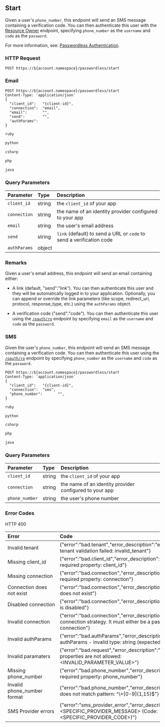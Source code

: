 
## Start

Given a user's `phone_number`, this endpoint will send an SMS message containing a verification code. You can then authenticate this user with the [Resource Owner](#resource-owner) endpoint, specifying `phone_number` as the `username` and `code` as  the `password`.

<aside class="notice">
For more information, see: <a href="/connections/passwordless">Passwordless Authentication</a>.
</aside>

### HTTP Request

`POST https://${account.namespace}/passwordless/start`



### Email

```shell
POST https://${account.namespace}/passwordless/start
Content-Type: 'application/json'
{
  "client_id":   "{client-id}",
  "connection":  "email",
  "email":       "",
  "send":        "",
  "authParams":
}
```

```ruby
ruby
```

```python
python
```

```csharp
csharp
```

```php
php
```

```java
java
```

### Query Parameters

| Parameter        | Type       | Description |
|:-----------------|:-----------|:------------|
| `client_id`      | string     | the `client_id` of your app |
| `connection`     | string     | the name of an identity provider configured to your app |
| `email`          | string     | the user's email address |
| `send`           | string     | `link` (default) to send a URL or `code` to send a verification code |
| `authParams`     | object     | |

### Remarks

Given a user's email address, this endpoint will send an email containing either:

* A link (default, "send":"link"). You can then authenticate this user and they will be automatically logged in to your application. Optionally, you can append or override the link parameters (like scope, redirect_uri, protocol, response_type, etc.) using the `authParams` object.

* A verification code ("send":"code"). You can then authenticate this user using the [`/oauth/ro`](#ro) endpoint by specifying `email` as the `username` and `code` as the `password`.

### SMS

Given the user's `phone_number`, this endpoint will send an SMS message containing a verification code. You can then authenticate this user using the [`/oauth/ro`](#ro) endpoint by specifying `phone_number` as the `username` and `code` as the `password`.

```shell
POST https://${account.namespace}/passwordless/start
Content-Type: 'application/json'
{
  "client_id":   "{client-id}",
  "connection":  "sms",
  "phone_number":       "",
}
```

```ruby
ruby
```

```python
python
```

```csharp
csharp
```

```php
php
```

```java
java
```

### Query Parameters

| Parameter        | Type       | Description |
|:-----------------|:-----------|:------------|
| `client_id`      | string     | the `client_id` of your app |
| `connection`     | string     | the name of an identity provider configured to your app |
| `phone_number`          | string     | the user's phone number |

### Error Codes

HTTP 400

| Error            | Code       |
|:-----------------|:-----------|
| Invalid tenant | {"error":"bad.tenant","error\_description":"error in tenant - tenant validation failed: invalid\_tenant"} |
| Missing client_id | {"error":"bad.client\_id","error\_description":"Missing required property: client_id"} |
| Missing connection | {"error":"bad.connection","error_description":"Missing required property: connection"} |
| Connection does not exist | {"error":"bad.connection","error_description":"Connection does not exist"} |
| Disabled&nbsp;connection | {"error":"bad.connection","error_description":"Connection is disabled"} |
| Invalid connection | {"error":"bad.connection","error_description":"Invalid connection strategy. It must either be a passwordless connection"} |
| Invalid authParams | {"error":"bad.authParams","error_description":"error in authParams - invalid type: string (expected object)"} |
| Invalid paramaters | {"error":"bad.request","error\_description":"the following properties are not allowed: <INVALID_PARAMETER_VALUE>"} |
| Missing phone_number | {"error":"bad.phone\_number","error\_description":"Missing required property: phone_number"} |
| Invalid phone_number format | {"error":"bad.phone\_number","error_description":"String does not match pattern: ^\\+[0-9]{1,15}$"} |
| SMS Provider errors | {"error":"sms\_provider\_error","error\_description":"<SPECIFIC_PROVIDER_MESSAGE> (Code: <SPECIFIC_PROVIDER_CODE>)"} |
